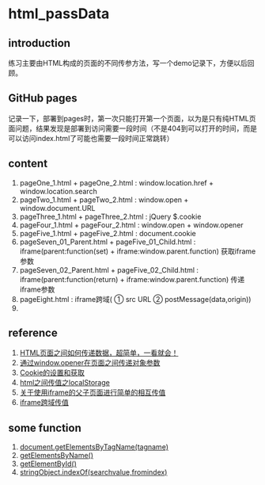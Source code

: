 # html_passData

## introduction

  练习主要由HTML构成的页面的不同传参方法，写一个demo记录下，方便以后回顾。

## GitHub pages

  记录一下，部署到pages时，第一次只能打开第一个页面，以为是只有纯HTML页面问题，结果发现是部署到访问需要一段时间（不是404到可以打开的时间，而是可以访问index.html了可能也需要一段时间正常跳转）

## content

1. pageOne_1.html + pageOne_2.html : window.location.href + window.location.search
2. pageTwo_1.html + pageTwo_2.html : window.open + window.document.URL
3. pageThree_1.html + pageThree_2.html : jQuery $.cookie
4. pageFour_1.html + pageFour_2.html : window.open + window.opener
5. pageFive_1.html + pageFive_2.html : document.cookie 
6. pageSeven_01_Parent.html + pageFive_01_Child.html : iframe(parent:function(set) + iframe:window.parent.function) 获取iframe参数
7. pageSeven_02_Parent.html + pageFive_02_Child.html : iframe(parent:function(return) + iframe:window.parent.function) 传递iframe参数
8. pageEight.html : iframe跨域( ① src URL ② postMessage(data,origin))
9. 

## reference

1. [HTML页面之间如何传递数据，超简单，一看就会！](https://blog.csdn.net/qq_45850095/article/details/117758342)
2. [通过window.opener在页面之间传递对象参数](https://blog.csdn.net/weixin_34218579/article/details/92464116)
3. [Cookie的设置和获取](https://blog.csdn.net/u010081518/article/details/78800823)
4. [html之间传值之localStorage](https://blog.csdn.net/Leo_01169/article/details/86713654)
5. [关于使用iframe的父子页面进行简单的相互传值](https://www.cnblogs.com/zhongxiaoyou/p/11344939.html)
6. [iframe跨域传值](https://blog.csdn.net/qq_40591925/article/details/125385115)

## some function

1. [document.getElementsByTagName(tagname)](https://www.w3school.com.cn/jsref/met_doc_getelementsbytagname.asp)
2. [getElementsByName()](https://www.w3school.com.cn/jsref/met_doc_getelementsbyname.asp)
3. [getElementById()](https://www.w3school.com.cn/jsref/met_doc_getelementbyid.asp)
4. [stringObject.indexOf(searchvalue,fromindex)](https://www.w3school.com.cn/jsref/jsref_indexOf.asp)
